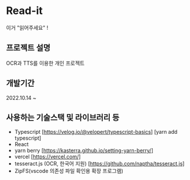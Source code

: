 # Read-it
이거 "읽어주세요" ! 



## 프로젝트 설명

OCR과 TTS를 이용한 개인 프로젝트 

## 개발기간

2022.10.14 ~

## 사용하는 기술스택 및 라이브러리 등

- Typescript [https://velog.io/@velopert/typescript-basics] [yarn add typescript]
- React
- yarn berry [https://kasterra.github.io/setting-yarn-berry/]
- vercel [https://vercel.com/]
- tesseract.js (OCR, 한국어 지원) [https://github.com/naptha/tesseract.js]
- ZipFS(vscode 의존성 파일 확인용 확장 프로그램)


